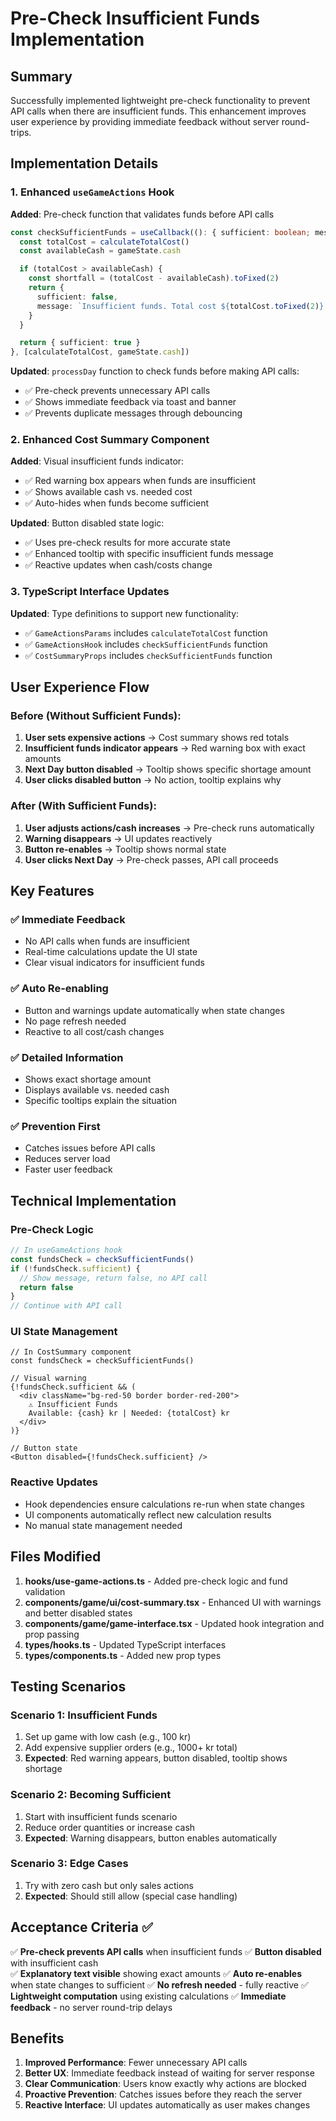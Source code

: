 # Pre-Check Insufficient Funds Implementation

## Summary

Successfully implemented lightweight pre-check functionality to prevent API calls when there are insufficient funds. This enhancement improves user experience by providing immediate feedback without server round-trips.

## Implementation Details

### 1. Enhanced `useGameActions` Hook

**Added**: Pre-check function that validates funds before API calls

```typescript
const checkSufficientFunds = useCallback((): { sufficient: boolean; message?: string } => {
  const totalCost = calculateTotalCost()
  const availableCash = gameState.cash

  if (totalCost > availableCash) {
    const shortfall = (totalCost - availableCash).toFixed(2)
    return {
      sufficient: false,
      message: `Insufficient funds. Total cost ${totalCost.toFixed(2)} kr, available ${availableCash.toFixed(2)} kr. You need ${shortfall} kr more.`
    }
  }

  return { sufficient: true }
}, [calculateTotalCost, gameState.cash])
```

**Updated**: `processDay` function to check funds before making API calls:
- ✅ Pre-check prevents unnecessary API calls
- ✅ Shows immediate feedback via toast and banner
- ✅ Prevents duplicate messages through debouncing

### 2. Enhanced Cost Summary Component

**Added**: Visual insufficient funds indicator:
- ✅ Red warning box appears when funds are insufficient
- ✅ Shows available cash vs. needed cost
- ✅ Auto-hides when funds become sufficient

**Updated**: Button disabled state logic:
- ✅ Uses pre-check results for more accurate state
- ✅ Enhanced tooltip with specific insufficient funds message
- ✅ Reactive updates when cash/costs change

### 3. TypeScript Interface Updates

**Updated**: Type definitions to support new functionality:
- ✅ `GameActionsParams` includes `calculateTotalCost` function
- ✅ `GameActionsHook` includes `checkSufficientFunds` function
- ✅ `CostSummaryProps` includes `checkSufficientFunds` function

## User Experience Flow

### Before (Without Sufficient Funds):

1. **User sets expensive actions** → Cost summary shows red totals
2. **Insufficient funds indicator appears** → Red warning box with exact amounts
3. **Next Day button disabled** → Tooltip shows specific shortage amount
4. **User clicks disabled button** → No action, tooltip explains why

### After (With Sufficient Funds):

1. **User adjusts actions/cash increases** → Pre-check runs automatically
2. **Warning disappears** → UI updates reactively
3. **Button re-enables** → Tooltip shows normal state
4. **User clicks Next Day** → Pre-check passes, API call proceeds

## Key Features

### ✅ **Immediate Feedback**
- No API calls when funds are insufficient
- Real-time calculations update the UI state
- Clear visual indicators for insufficient funds

### ✅ **Auto Re-enabling**
- Button and warnings update automatically when state changes
- No page refresh needed
- Reactive to all cost/cash changes

### ✅ **Detailed Information**
- Shows exact shortage amount
- Displays available vs. needed cash
- Specific tooltips explain the situation

### ✅ **Prevention First**
- Catches issues before API calls
- Reduces server load
- Faster user feedback

## Technical Implementation

### Pre-Check Logic
```typescript
// In useGameActions hook
const fundsCheck = checkSufficientFunds()
if (!fundsCheck.sufficient) {
  // Show message, return false, no API call
  return false
}
// Continue with API call
```

### UI State Management
```tsx
// In CostSummary component
const fundsCheck = checkSufficientFunds()

// Visual warning
{!fundsCheck.sufficient && (
  <div className="bg-red-50 border border-red-200">
    ⚠️ Insufficient Funds
    Available: {cash} kr | Needed: {totalCost} kr
  </div>
)}

// Button state
<Button disabled={!fundsCheck.sufficient} />
```

### Reactive Updates
- Hook dependencies ensure calculations re-run when state changes
- UI components automatically reflect new calculation results
- No manual state management needed

## Files Modified

1. **hooks/use-game-actions.ts** - Added pre-check logic and fund validation
2. **components/game/ui/cost-summary.tsx** - Enhanced UI with warnings and better disabled states
3. **components/game/game-interface.tsx** - Updated hook integration and prop passing
4. **types/hooks.ts** - Updated TypeScript interfaces
5. **types/components.ts** - Added new prop types

## Testing Scenarios

### Scenario 1: Insufficient Funds
1. Set up game with low cash (e.g., 100 kr)
2. Add expensive supplier orders (e.g., 1000+ kr total)
3. **Expected**: Red warning appears, button disabled, tooltip shows shortage

### Scenario 2: Becoming Sufficient
1. Start with insufficient funds scenario
2. Reduce order quantities or increase cash
3. **Expected**: Warning disappears, button enables automatically

### Scenario 3: Edge Cases
1. Try with zero cash but only sales actions
2. **Expected**: Should still allow (special case handling)

## Acceptance Criteria ✅

✅ **Pre-check prevents API calls** when insufficient funds
✅ **Button disabled** with insufficient cash  
✅ **Explanatory text visible** showing exact amounts
✅ **Auto re-enables** when state changes to sufficient
✅ **No refresh needed** - fully reactive
✅ **Lightweight computation** using existing calculations
✅ **Immediate feedback** - no server round-trip delays

## Benefits

1. **Improved Performance**: Fewer unnecessary API calls
2. **Better UX**: Immediate feedback instead of waiting for server response
3. **Clear Communication**: Users know exactly why actions are blocked
4. **Proactive Prevention**: Catches issues before they reach the server
5. **Reactive Interface**: UI updates automatically as user makes changes
